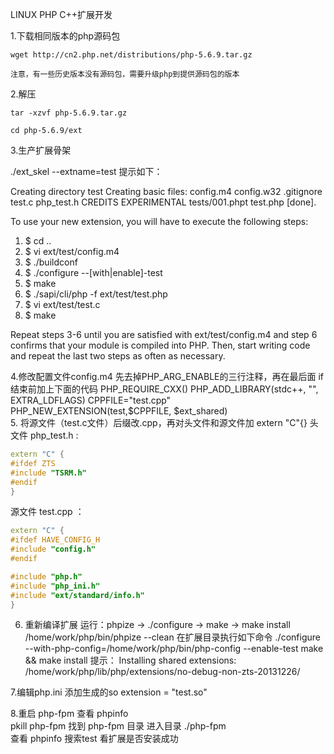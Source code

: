 <!--
author: chiefyang
head: http://pingodata.qiniudn.com/jockchou-avatar.jpg
date: 2015-07-31
title: LINUX PHP C++扩展开发
tags: c++ php扩展 php
category: php
status: publish
summary: LINUX PHP C++扩展开发
-->
LINUX PHP C++扩展开发

1.下载相同版本的php源码包

    wget http://cn2.php.net/distributions/php-5.6.9.tar.gz

    注意，有一些历史版本没有源码包，需要升级php到提供源码包的版本

2.解压

    tar -xzvf php-5.6.9.tar.gz 

    cd php-5.6.9/ext

3.生产扩展骨架

./ext_skel --extname=test
提示如下：

Creating directory test
Creating basic files: config.m4 config.w32 .gitignore test.c php_test.h CREDITS EXPERIMENTAL tests/001.phpt test.php [done].


To use your new extension, you will have to execute the following steps:


1.  $ cd ..
2.  $ vi ext/test/config.m4
3.  $ ./buildconf
4.  $ ./configure --[with|enable]-test
5.  $ make
6.  $ ./sapi/cli/php -f ext/test/test.php
7.  $ vi ext/test/test.c
8.  $ make


Repeat steps 3-6 until you are satisfied with ext/test/config.m4 and
step 6 confirms that your module is compiled into PHP. Then, start writing
code and repeat the last two steps as often as necessary.

4.修改配置文件config.m4
先去掉PHP_ARG_ENABLE的三行注释，再在最后面 if结束前加上下面的代码
PHP_REQUIRE_CXX()
PHP_ADD_LIBRARY(stdc++, "", EXTRA_LDFLAGS)
CPPFILE="test.cpp"
PHP_NEW_EXTENSION(test,$CPPFILE, $ext_shared)  
5. 将源文件（test.c文件）后缀改.cpp，再对头文件和源文件加 extern "C"{}
头文件 php_test.h :

```c++
extern "C" {
#ifdef ZTS
#include "TSRM.h"
#endif
}
```

源文件 test.cpp ：

```c++
extern "C" {
#ifdef HAVE_CONFIG_H
#include "config.h"
#endif

#include "php.h"
#include "php_ini.h"
#include "ext/standard/info.h"
}
```

6. 重新编译扩展
         运行：phpize -> ./configure -> make -> make install
         /home/work/php/bin/phpize --clean
         在扩展目录执行如下命令
         ./configure --with-php-config=/home/work/php/bin/php-config --enable-test
         make && make install
         提示：
         Installing shared extensions:     /home/work/php/lib/php/extensions/no-debug-non-zts-20131226/

7.编辑php.ini 添加生成的so
         extension = "test.so"

8.重启 php-fpm   查看 phpinfo  
         pkill  php-fpm
         找到 php-fpm 目录  进入目录  ./php-fpm  
         查看 phpinfo    搜索test  看扩展是否安装成功  